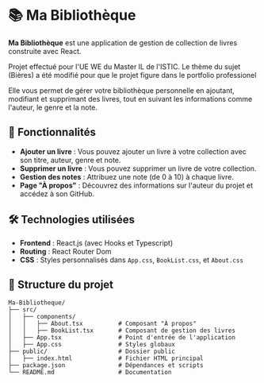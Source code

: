 # 📚 Ma Bibliothèque

**Ma Bibliothèque** est une application de gestion de collection de livres construite avec React. 

Projet effectué pour l'UE WE du Master IL de l'ISTIC.
Le thème du sujet (Bières) a été modifié pour que le projet figure dans le portfolio professionel 

Elle vous permet de gérer votre bibliothèque personnelle en ajoutant, modifiant et supprimant des livres, tout en suivant les informations comme l'auteur, le genre et la note.

## 🚀 Fonctionnalités

- **Ajouter un livre** : Vous pouvez ajouter un livre à votre collection avec son titre, auteur, genre et note.
- **Supprimer un livre** : Vous pouvez supprimer un livre de votre collection.
- **Gestion des notes** : Attribuez une note (de 0 à 10) à chaque livre.
- **Page "À propos"** : Découvrez des informations sur l'auteur du projet et accédez à son GitHub.

## 🛠️ Technologies utilisées

- **Frontend** : React.js (avec Hooks et Typescript)
- **Routing** : React Router Dom
- **CSS** : Styles personnalisés dans `App.css`, `BookList.css`, et `About.css`

## 📂 Structure du projet

```plaintext
Ma-Bibliotheque/
├── src/
│   ├── components/
│   │   ├── About.tsx          # Composant "À propos"
│   │   ├── BookList.tsx       # Composant de gestion des livres
│   ├── App.tsx                # Point d'entrée de l'application
│   ├── App.css                # Styles globaux
├── public/                    # Dossier public
│   ├── index.html             # Fichier HTML principal
├── package.json               # Dépendances et scripts
└── README.md                  # Documentation
